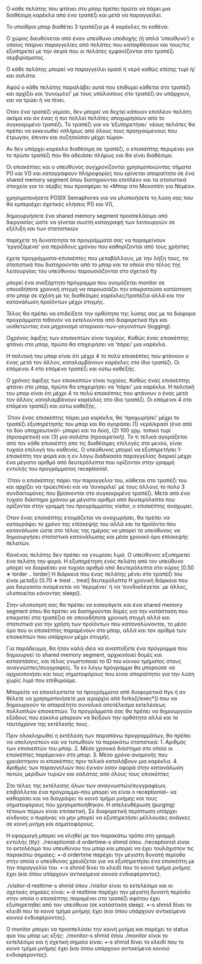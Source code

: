 Ο κάθε πελάτης που φτάνει στο μπαρ πρέπει πρώτα να πάρει μια διαθέσιμη καρέκλα από ένα τραπέζι και μετά να παραγγείλει.

Το υπαίθριο μπαρ διαθέτει 3 τραπέζια με 4 καρέκλες το καθένα.

Ο χώρος διευθύνεται από έναν υπεύθυνο υποδοχής (ή απλά ‘υπεύθυνο’) ο οποίος παίρνει παραγγελίες από πελάτες που καταφθάνουν και τους/τις εξυπηρετεί με την σειρά που οι πελάτες εμφανίζονται στο τραπέζι σερβιρίσματος.

Ο κάθε πελάτης μπορεί να παραγγείλει κρασί ή νερό καθώς επίσης τυρί ή/και σαλάτα. 

Αφού ο κάθε πελάτης παραλάβει αυτά που επιθυμεί κάθεται στο τραπέζι και αρχίζει και ‘συνομιλεί’ με τους υπόλοιπους στο τραπέζι αν υπάρχουν, και να τρώει ή να πίνει.

Οταν ένα τραπέζι γεμίσει, δεν μπορεί να δεχτεί κάποιον επιπλέον πελάτη ακόμα και αν ένας ή πιο πολλοί πελάτες αποχωρήσουν από το συγκεκριμένο τραπέζι. Το τραπέζι για να ‘εξυπηρετήσει΄ νέους πελάτες θα πρέπει να εκκενωθεί «πλήρως από όλους τους προηγούμενους που έτρωγαν, έπιναν και συζητούσαν μέχρι τώρα». 

Αν δεν υπάρχει καρέκλα διαθέσιμη σε τραπέζι, ο επισκέπτης περιμένει για το πρώτο τραπέζι που θα αδειάσει πλήρως και θα γίνει διαθέσιμο.

Οι επισκέπτες και ο υπεύθυνος συγχρονίζονται χρησιμοποιώντας σήματα P() και V() και καταγράφουν πληροφορίες που κρίνεται απαραίτητο σε ένα shared memory segment όπου διατηρούνται επιπλέον και τα στατιστικά στοιχεία για το σέρβις που προσφέρει το «Μπαρ στο Μονοπάτι για Νεμέα».

χρησιμοποιήσετε POSIX Semaphores για να υλοποιήσετε τη λύση σας που θα εμπεριέχει σχετικές κλήσεις P() και V(),

δημιουργήσετε ένα shared memory segment προσπελάσιμο από διεργασίες ώστε να γίνεται σωστή καταγραφή των λειτουργιών σε εξέλιξη και των στατιστικών

παρέχετε τη δυνατότητα τα προγράμματά σας να παραμείνουν ‘εργαζόμενα’ για περιόδους χρόνου που καθορίζονται από τους χρήστες

έχετε προγράμματα-επισκέπτες που μεταβάλλουν, με την λήξη τους, τα στατιστικά που διατηρούνται από το μπαρ και τα οποία στο τέλος της λειτουργίας του υπεύθυνου παρουσιάζονται στο σχετικό tty

μπορεί ένα ανεξάρτητο πρόγραμμα που ονομάζεται monitor σε οποιαδήποτε χρονική στιγμή να παρουσιάζει την επικρατούσα κατάσταση στο μπαρ σε σχέση με τις διαθέσιμες καρέκλες/τραπέζια αλλά και την κατανάλωση προϊόντων μέχρι στιγμής.

Τέλος θα πρέπει να επιδείξετε την ορθότητα της λύσης σας με τα διάφορα προγράμματα πιθανόν να εκτελούνται από διαφορετικά ttys και υιοθετώντας ένα μηχανισμό ιστορικού–των–γεγονότων (logging).

Οχρόνος άφιξης των επισκεπτών είναι τυχαίος. Καθώς ένας επισκέπτης φτάνει στο μπαρ, πρώτα θα επιχειρήσει να ‘πάρει’ μια καρέκλα.
 
Η πολιτική του μπαρ είναι ότι μέχρι 4 το πολύ επισκέπτες που φτάνουν ο ένας μετά τον άλλον, καταλαμβάνουν καρέκλες στο ίδιο τραπέζι. Οι επόμενοι 4 στο επόμενο τραπέζι και ούτω καθεξής.

Ο χρόνος άφιξης των επισκεπτών είναι τυχαίος. Καθώς ένας επισκέπτης φτάνει στο μπαρ, πρώτα θα επιχειρήσει να ‘πάρει’ μια καρέκλα. Η πολιτική του μπαρ είναι ότι μέχρι 4 το πολύ επισκέπτες που φτάνουν ο ένας μετά τον άλλον, καταλαμβάνουν καρέκλες στο ίδιο τραπέζι. Οι επόμενοι 4 στο επόμενο τραπέζι και ούτω καθεξής.

΄Οταν ένας επισκέπτης πάρει μια καρέκλα, θα ‘προχωρήσει’ μέχρι το τραπέζι εξυπηρέτησής του μπαρ και θα αγοράσει (1) νερό/κρασί (ένα από τα δύο υποχρεωτικά!– μπορεί και τα δύο), (2) 100 γρμ. τοπικό τυρί (προαιρετικό) και (3) μια σαλάτα (προαιρετική). Το τι τελικά αγοράζεται από τον κάθε επισκέπτη απο τις διαθέσιμες επιλογές στο μενού, είναι τυχαία επιλογή του καθενός. Ο υπεύθυνος μπορεί να εξυπηρετήσει 1-επισκέπτη την φορά και η εν λόγω διαδικασία παραγγελίας διαρκεί μέχρι ένα μέγιστο αριθμό από δευτερόλεπτα που ορίζονται στην γραμμή εντολής του προγράμματος receptionist.

΄Οταν ο επισκέπτης πάρει την παραγγελία του, κάθεται στο τραπέζι του και αρχίζει να τρώει/πίνει και να ‘συνομιλεί΄ με τους άλλους το πολύ 3 συνδαιτυμόνες που βρίσκονται στο συγκεκριμένο τραπέζι. Μετά από ένα τυχαίο διάστημα χρόνου με μέγιστο αριθμό από δευτερόλεπτα που ορίζονται στην γραμμή του προγράμματος visitor, ο επισκέπτης αναχωρεί.

Οταν ένας επισκέπτης ετοιμάζεται να αναχωρήσει, θα πρέπει να καταγράψει το χρόνο της επίσκεψής του αλλά και τα προϊόντα που κατανάλωσε ώστε στο τέλος της ημέρας να μπορεί το υπεύθυνος να δημιουργήσει στατιστικά κατανάλωσης και μέσο χρονικό όρο επίσκεψής πελατών.

Κανένας πελάτης δεν πρέπει να γνωρίσει λιμό.
Ο υπεύθυνος εξυπηρετεί ένα πελάτη την φορά.
Η εξυπηρέτηση ενός πελάτη από τον υπεύθυνο μπορεί να διαρκέσει για τυχαίο αριθμό από δευτερόλεπτα στο εύρος [0.50 ∗ torder .. torder]
Η διάρκεια που ένας πελάτης μένει στο τραπέζι του είναι μεταξύ [0.70 ∗ trest .. trest] δευτερόλεπτα
Η χρονική διάρκεια που μια διεργασία αναμένεται να ‘περιμένει’ ή να ‘συνδιαλέγεται΄ με άλλες, υλοποιείται κάνοντας sleep().

Στην υλοποίησή σας θα πρέπει να εισαγάγετε και ένα shared memory segment όπου θα πρέπει να διατηρούνται δομές για την κατάσταση που επικρατεί στα τραπέζια σε οποιαδήποτε χρονική στιγμή αλλά και στατιστικά για την χρήση των προϊόντων που καταναλώνονται, το μέσο όρο που οι επισκέπτες παραμένουν στο μπαρ, αλλά και τον αριθμό των επισκεπτών που υπάρχουν μέχρι στιγμής.

Για παράδειγμα, θα ήταν καλή ιδέα να αναπτύξετε ένα πρόγραμμα που δημιουργεί το shared memory segment, αρχικοποιεί δομές και καταστάσεις, και τέλος γνωστοποιεί το ID του κοινού τμήματος στους αναγνώστες/συγγραφείς. Το εν λόγω πρόγραμμα θα μπορούσε να αρχικοποιήσει και τους σηματοφόρους που είναι απαραίτητοι για την λύση χωρίς λιμό που επιθυμούμε.

Μπορείτε να επικαλεστείτε τα προγράμματα από διαφορετικά ttys ή αν θέλετε να χρησιμοποιήσετε μια ιεραρχία από forks()/exec*() που να δημιουργούν το απαραίτητο συνολικό αποτέλεσμα εκτελέσεως πολλαπλών επισκεπτών. Τα προγράμματά σας θα πρέπει να δημιουργούν εξόδους που εύκολα μπορούν να δείξουν την ορθότητα αλλά και το ταυτόχρονο της εκτέλεσής τους.

Πριν ολοκληρωθεί η εκτέλεση των παραπάνω προγραμμάτων, θα πρέπει να υπολογιστούν και να τυπωθούν τα παρακάτω στατιστικά: 1. Αριθμός των επισκεπτών του μπαρ. 2. Μέσο χρονικό διάστημα στο οποίο οι επισκέπτες παρέμειναν στο μπαρ. 3. Μέσο χρόνο αναμονής που χρειάστηκαν οι επισκέπτες πριν τελικά καταλάβουν μια καρέκλα. 4. Αριθμός των παραγγελιών που έγιναν όσον αφορά στην κατανάλωση ποτών, μερίδων τυριών και σαλάτας από όλους τους επισκέπτες

Στο τέλος της εκτέλεσης όλων των αναγνωστών/συγγραφέων, επιβάλλεται ένα πρόγραμμα–που μπορεί να είναι ο receptionist– να καθαρίσει και να διαγράψει το κοινό τμήμα μνήμης και τους σηματοφόρους που χρησιμοποιήθηκαν. Η απελευθέρωση (purging) τέτοιων πόρων είναι επιτακτική. Σε διαφορετική περίπτωση υπάρχει κίνδυνος ο πυρήνας να μην μπορεί να εξυπηρετήσει μέλλουσες ανάγκες σε κοινή μνήμη και σηματοφόρους.

Η εφαρμογή μπορεί να κληθεί με τον παρακάτω τρόπο στη γραμμή εντολής 
(tty): ./receptionist-d ordertime-s shmid 
όπου ./receptionist είναι το εκτελέσιμο του υπευθύνου του μπαρ και μπορεί να έχει τουλάχιστον τις παρακάτω σημαίες: 
•-d ordertime παρέχει την μέγιστη δυνατή περίοδο στην οποία ο υπεύθυνος χρειάζεται για να εξυπηρετήσει ένα επισκέπτη με την παραγγελία του. 
•-s shmid δίνει το κλειδί που το κοινό τμήμα μνήμης έχει (και όπου υπάρχουν αντικείμενα κοινού ενδιαφέροντος).

./visitor-d resttime-s shmid
όπου ./visitor είναι το εκτελέσιμο και οι σχετικές σημαίες είναι: 
•-d resttime παρέχει την μέγιστη δυνατή περίοδο στην οποία ο επισκέπτης παραμένει στο τραπέζι αφότου έχει εξυπηρετηθεί από τον υπεύθυνο (σε κατάσταση sleep). 
•-s shmid δίνει το κλειδί που το κοινό τμήμα μνήμης έχει (και όπου υπάρχουν αντικείμενα κοινού ενδιαφέροντος).  

Ο monitor μπορει να προσπελάσει την κοινή μνήμη και παρέχει το status quo του μπαρ ως εξής: ./monitor-s shmid 
όπου ./monitor είναι το εκτελέσιμο και ή σχετική σημαία είναι: 
•-s shmid δίνει το κλειδί που το κοινό τμήμα μνήμης έχει (και όπου υπάρχουν αντικείμενα κοινού ενδιαφέροντος).